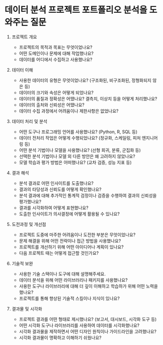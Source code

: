 # 데이터 분석 프로젝트 포트폴리오 분석을 도와주는 질문

1. 프로젝트 개요
   - 프로젝트의 목적과 목표는 무엇이었나요?
   - 어떤 도메인이나 문제에 대해 작업했나요?
   - 데이터를 어디에서 수집하고 사용했나요?

2. 데이터 이해
   - 사용한 데이터의 유형은 무엇이었나요? (구조화된, 비구조화된, 정형화되지 않은 등)
   - 데이터의 크기와 속성은 어떻게 되었나요?
   - 데이터의 품질과 정확성은 어땠나요? 결측치, 이상치 등을 어떻게 처리했나요?
   - 데이터의 출처와 신뢰성은 어땠나요?
   - 데이터 수집 과정에서 어려움이나 제한사항은 없었나요?

3. 데이터 처리 및 분석
   - 어떤 도구나 프로그래밍 언어를 사용했나요? (Python, R, SQL 등)
   - 데이터 전처리 작업은 어떻게 수행되었나요? (정규화, 스케일링, 피처 엔지니어링 등)
   - 어떤 분석 기법이나 모델을 사용했나요? (선형 회귀, 분류, 군집화 등)
   - 선택한 분석 기법이나 모델 외 다른 방안은 왜 고려하지 않았나요?
   - 모델 학습과 평가 방법은 어떠했나요? (교차 검증, 성능 지표 등)

4. 결과 해석
   - 분석 결과로 어떤 인사이트를 도출했나요?
   - 결과의 타당성과 신뢰도를 어떻게 확인했나요?
   - 분석 결과에 대해 추가적인 통계적 검정이나 검증을 수행하여 결과의 신뢰성을 평가했나요?
   - 결과를 시각화하여 어떻게 표현했나요?
   - 도출한 인사이트가 의사결정에 어떻게 활용될 수 있나요?

5. 도전과정 및 개선점
   - 프로젝트 도중에 마주한 어려움이나 도전한 부분은 무엇이었나요?
   - 문제 해결을 위해 어떤 전략이나 접근 방법을 사용했나요?
   - 프로젝트를 개선하기 위해 어떤 아이디어나 계획이 있나요?
   - 다음 프로젝트 때는 어떻게 접근할 것인가요?

6. 기술적 보완
   - 사용한 기술 스택이나 도구에 대해 설명해주세요.
   - 데이터 분석을 위해 어떤 라이브러리나 패키지를 사용했나요?
   - 사용한 도구나 라이브러리에 대해 더 깊이 이해하고 학습하가 위해 어떤 노력을 했나요?
   - 프로젝트를 통해 향상된 기술적 스킬이나 지식이 있나요?

7. 결과물 및 시각화
   - 프로젝트 결과를 어떤 형태로 제시했나요? (보고서, 대시보드, 시각화 도구 등)
   - 어떤 시각화 도구나 라이브러리를 사용하여 데이터를 시각화했나요?
   - 시각화 결과물을 제작하면서 어떤 디자인 원칙이나 가이드라인을 고려했나요?
   - 시각화 결과물이 명확하고 이해하기 쉬웠나요?

